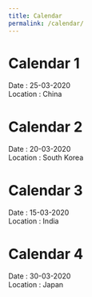 ```yaml
---
title: Calendar
permalink: /calendar/
---
```

# Calendar 1
Date : 25-03-2020\
Location : China
# Calendar 2
Date : 20-03-2020\
Location : South Korea
# Calendar 3
Date : 15-03-2020\
Location : India
# Calendar 4
Date : 30-03-2020\
Location : Japan
